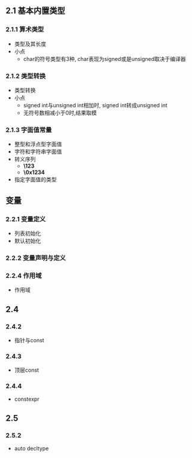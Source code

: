 ## 2.1 基本内置类型

### 2.1.1 算术类型
* 类型及其长度
* 小点
    * char的符号类型有3种, char表现为signed或是unsigned取决于编译器

### 2.1.2 类型转换
* 类型转换
* 小点
    * signed int与unsigned int相加时, signed int转成unsigned int
    * 无符号数相减小于0时,结果取模

### 2.1.3 字面值常量
* 整型和浮点型字面值
* 字符和字符串字面值
* 转义序列
    * **\123**
    * **\0x1234**
* 指定字面值的类型

## 变量
### 2.2.1 变量定义
* 列表初始化
* 默认初始化

### 2.2.2 变量声明与定义

### 2.2.4 作用域

* 作用域

## 2.4

### 2.4.2
* 指针与const
### 2.4.3
* 顶层const
### 2.4.4
* constexpr

## 2.5

### 2.5.2
* auto decltype